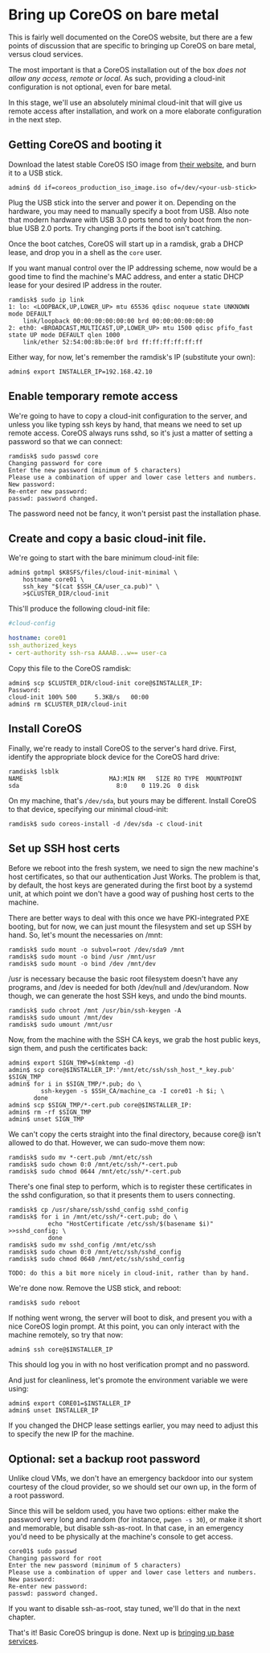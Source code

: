 # Bring up CoreOS on bare metal

This is fairly well documented on the CoreOS website, but there are a
few points of discussion that are specific to bringing up CoreOS on
bare metal, versus cloud services.

The most important is that a CoreOS installation out of the box _does
not allow any access, remote or local_. As such, providing a
cloud-init configuration is not optional, even for bare metal.

In this stage, we'll use an absolutely minimal cloud-init that will
give us remote access after installation, and work on a more elaborate
configuration in the next step.

## Getting CoreOS and booting it

Download the latest stable CoreOS ISO image from
[their website](https://www.coreos.com), and burn it to a USB stick.

```console
admin$ dd if=coreos_production_iso_image.iso of=/dev/<your-usb-stick>
```

Plug the USB stick into the server and power it on. Depending on the
hardware, you may need to manually specify a boot from USB. Also note
that modern hardware with USB 3.0 ports tend to only boot from the
non-blue USB 2.0 ports. Try changing ports if the boot isn't catching.

Once the boot catches, CoreOS will start up in a ramdisk, grab a DHCP
lease, and drop you in a shell as the `core` user.

If you want manual control over the IP addressing scheme, now would be
a good time to find the machine's MAC address, and enter a static DHCP
lease for your desired IP address in the router.

```console
ramdisk$ sudo ip link
1: lo: <LOOPBACK,UP,LOWER_UP> mtu 65536 qdisc noqueue state UNKNOWN mode DEFAULT 
    link/loopback 00:00:00:00:00:00 brd 00:00:00:00:00:00
2: eth0: <BROADCAST,MULTICAST,UP,LOWER_UP> mtu 1500 qdisc pfifo_fast state UP mode DEFAULT qlen 1000
    link/ether 52:54:00:8b:0e:0f brd ff:ff:ff:ff:ff:ff
```

Either way, for now, let's remember the ramdisk's IP (substitute your
own):

```console
admin$ export INSTALLER_IP=192.168.42.10
```

## Enable temporary remote access

We're going to have to copy a cloud-init configuration to the server,
and unless you like typing ssh keys by hand, that means we need to set
up remote access. CoreOS always runs sshd, so it's just a matter of
setting a password so that we can connect:

```console
ramdisk$ sudo passwd core
Changing password for core
Enter the new password (minimum of 5 characters)
Please use a combination of upper and lower case letters and numbers.
New password: 
Re-enter new password: 
passwd: password changed.
```

The password need not be fancy, it won't persist past the installation
phase.

## Create and copy a basic cloud-init file.

We're going to start with the bare minimum cloud-init file:

```console
admin$ gotmpl $K8SFS/files/cloud-init-minimal \
    hostname core01 \
    ssh_key "$(cat $SSH_CA/user_ca.pub)" \
    >$CLUSTER_DIR/cloud-init
```

This'll produce the following cloud-init file:

```yaml
#cloud-config

hostname: core01
ssh_authorized_keys
- cert-authority ssh-rsa AAAAB...w== user-ca
```

Copy this file to the CoreOS ramdisk:

```console
admin$ scp $CLUSTER_DIR/cloud-init core@$INSTALLER_IP:
Password:
cloud-init 100% 500     5.3KB/s   00:00
admin$ rm $CLUSTER_DIR/cloud-init
```

## Install CoreOS

Finally, we're ready to install CoreOS to the server's hard drive. First, identify the appropriate block device for the CoreOS hard drive:

```console
ramdisk$ lsblk
NAME                        MAJ:MIN RM   SIZE RO TYPE  MOUNTPOINT
sda                           8:0    0 119.2G  0 disk  
```

On my machine, that's `/dev/sda`, but yours may be different. Install
CoreOS to that device, specifying our minimal cloud-init:

```console
ramdisk$ sudo coreos-install -d /dev/sda -c cloud-init
```

## Set up SSH host certs

Before we reboot into the fresh system, we need to sign the new
machine's host certificates, so that our authentication Just
Works. The problem is that, by default, the host keys are generated
during the first boot by a systemd unit, at which point we don't have
a good way of pushing host certs to the machine.

There are better ways to deal with this once we have PKI-integrated
PXE booting, but for now, we can just mount the filesystem and set up
SSH by hand. So, let's mount the necessaries on /mnt:

```console
ramdisk$ sudo mount -o subvol=root /dev/sda9 /mnt
ramdisk$ sudo mount -o bind /usr /mnt/usr
ramdisk$ sudo mount -o bind /dev /mnt/dev
```

/usr is necessary because the basic root filesystem doesn't have any
programs, and /dev is needed for both /dev/null and /dev/urandom. Now
though, we can generate the host SSH keys, and undo the bind mounts.

```console
ramdisk$ sudo chroot /mnt /usr/bin/ssh-keygen -A
ramdisk$ sudo umount /mnt/dev
ramdisk$ sudo umount /mnt/usr
```

Now, from the machine with the SSH CA keys, we grab the host public
keys, sign them, and push the certificates back:

```console
admin$ export SIGN_TMP=$(mktemp -d)
admin$ scp core@$INSTALLER_IP:'/mnt/etc/ssh/ssh_host_*_key.pub' $SIGN_TMP
admin$ for i in $SIGN_TMP/*.pub; do \
         ssh-keygen -s $SSH_CA/machine_ca -I core01 -h $i; \
       done
admin$ scp $SIGN_TMP/*-cert.pub core@$INSTALLER_IP:
admin$ rm -rf $SIGN_TMP
admin$ unset SIGN_TMP
```

We can't copy the certs straight into the final directory, because
core@ isn't allowed to do that. However, we can sudo-move them now:

```console
ramdisk$ sudo mv *-cert.pub /mnt/etc/ssh
ramdisk$ sudo chown 0:0 /mnt/etc/ssh/*-cert.pub
ramdisk$ sudo chmod 0644 /mnt/etc/ssh/*-cert.pub
```

There's one final step to perform, which is to register these
certificates in the sshd configuration, so that it presents them to
users connecting.

```console
ramdisk$ cp /usr/share/ssh/sshd_config sshd_config
ramdisk$ for i in /mnt/etc/ssh/*-cert.pub; do \
           echo "HostCertificate /etc/ssh/$(basename $i)" >>sshd_config; \
           done
ramdisk$ sudo mv sshd_config /mnt/etc/ssh
ramdisk$ sudo chown 0:0 /mnt/etc/ssh/sshd_config
ramdisk$ sudo chmod 0640 /mnt/etc/ssh/sshd_config
```

```
TODO: do this a bit more nicely in cloud-init, rather than by hand.
```

We're done now. Remove the USB stick, and reboot:

```console
ramdisk$ sudo reboot
```

If nothing went wrong, the server will boot to disk, and present you
with a nice CoreOS login prompt. At this point, you can only interact
with the machine remotely, so try that now:

```console
admin$ ssh core@$INSTALLER_IP
```

This should log you in with no host verification prompt and no
password.

And just for cleanliness, let's promote the environment variable we
were using:

```console
admin$ export CORE01=$INSTALLER_IP
admin$ unset INSTALLER_IP
```

If you changed the DHCP lease settings earlier, you may need to adjust
this to specify the new IP for the machine.

## Optional: set a backup root password

Unlike cloud VMs, we don't have an emergency backdoor into our system
courtesy of the cloud provider, so we should set our own up, in the
form of a root password.

Since this will be seldom used, you have two options: either make the
password very long and random (for instance, `pwgen -s 30`), or make
it short and memorable, but disable ssh-as-root. In that case, in an
emergency you'd need to be physically at the machine's console to get
access.

```console
core01$ sudo passwd
Changing password for root
Enter the new password (minimum of 5 characters)
Please use a combination of upper and lower case letters and numbers.
New password: 
Re-enter new password: 
passwd: password changed.
```

If you want to disable ssh-as-root, stay tuned, we'll do that in the
next chapter.

That's it! Basic CoreOS bringup is done. Next up is [bringing up base services](/Base-Services-Bringup.md).

